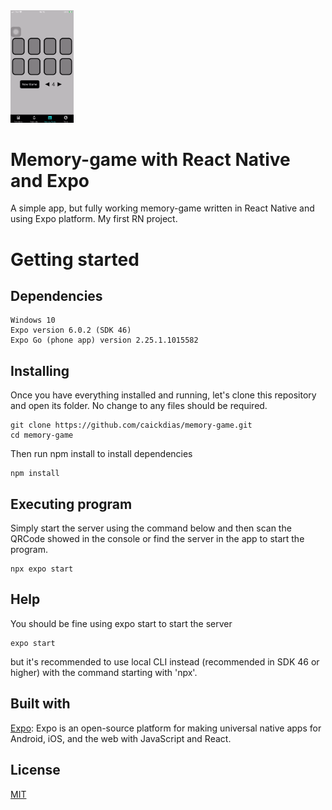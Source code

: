 <img src="https://github.com/caickdias/memory-game/blob/main/examples/memory-game-gif-12fps-23sec.gif" width="20%" height="20%"/>

# Memory-game with React Native and Expo

A simple app, but fully working memory-game written in React Native and using Expo platform. My first RN project.

# Getting started

## Dependencies

```
Windows 10
Expo version 6.0.2 (SDK 46)
Expo Go (phone app) version 2.25.1.1015582    
```

## Installing

Once you have everything installed and running, let's clone this repository and open its folder. No change to any files should be required.

```
git clone https://github.com/caickdias/memory-game.git
cd memory-game
```
Then run npm install to install dependencies

```
npm install
```

## Executing program

Simply start the server using the command below and then scan the QRCode showed in the console or find the server in the app to start the program.

```
npx expo start
```

## Help

You should be fine using expo start to start the server

```
expo start
```

but it's recommended to use local CLI instead (recommended in SDK 46 or higher) with the command starting with 'npx'.

## Built with

[Expo](https://expo.dev/): Expo is an open-source platform for making universal native apps for Android, iOS, and the web with JavaScript and React.

## License

[MIT](https://choosealicense.com/licenses/mit/)
